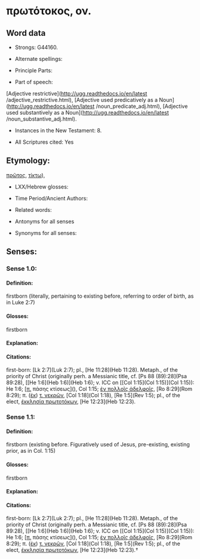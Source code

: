 # πρωτότοκος, ον.

<!-- Status: S2=NeedsReview -->
<!-- Lexica used for edits: BDAG, FFM, LN, A-S -->

## Word data

* Strongs: G44160.

* Alternate spellings:



* Principle Parts: 


* Part of speech: 

[Adjective restrictive](http://ugg.readthedocs.io/en/latest
/adjective_restrictive.html),
[Adjective used predicatively as a Noun](http://ugg.readthedocs.io/en/latest
/noun_predicate_adj.html),
[Adjective used substantively as a Noun](http://ugg.readthedocs.io/en/latest
/noun_substantive_adj.html).

* Instances in the New Testament: 8.

* All Scriptures cited: Yes

## Etymology: 

[πρῶτος](), [τίκτω]()),

* LXX/Hebrew glosses: 


* Time Period/Ancient Authors: 


* Related words: 

* Antonyms for all senses

* Synonyms for all senses: 


## Senses: 


### Sense  1.0: 

#### Definition: 

firstborn (literally, pertaining to existing before, referring to order of birth, as in Luke 2:7)

#### Glosses: 

firstborn

#### Explanation: 


#### Citations: 

first-born: [Lk 2:7](Luk 2:7); pl., [He 11:28](Heb 11:28). Metaph., of the priority of Christ (originally perh. a Messianic title, cf. [Ps 88 (89):28](Psa 89:28), [[He 1:6](Heb 1:6)](Heb 1:6); v. ICC on [[Col 1:15](Col 1:15)](Col 1:15)): He 1:6; [[π.]() πάσης κτίσεως](), Col 1:15; [ἐν πολλοῖς ἀδελφοῖς](), [Ro 8:29](Rom 8:29); π. ([ἐκ]()) [τ. νεκρῶν](), [Col 1:18](Col 1:18), [Re 1:5](Rev 1:5); pl., of the elect, [ἐκκλησία πρωτοτόκων](), [He 12:23](Heb 12:23).


### Sense  1.1: 

#### Definition: 

firstborn (existing before.  Figuratively used of Jesus, pre-existing, existing prior, as in Col. 1:15)

#### Glosses: 

firstborn 

#### Explanation: 


#### Citations: 

first-born: [Lk 2:7](Luk 2:7); pl., [He 11:28](Heb 11:28). Metaph., of the priority of Christ (originally perh. a Messianic title, cf. [Ps 88 (89):28](Psa 89:28), [[He 1:6](Heb 1:6)](Heb 1:6); v. ICC on [[Col 1:15](Col 1:15)](Col 1:15)): He 1:6; [[π.]() πάσης κτίσεως](), Col 1:15; [ἐν πολλοῖς ἀδελφοῖς](), [Ro 8:29](Rom 8:29); π. ([ἐκ]()) [τ. νεκρῶν](), [Col 1:18](Col 1:18), [Re 1:5](Rev 1:5); pl., of the elect, [ἐκκλησία πρωτοτόκων](), [He 12:23](Heb 12:23).†